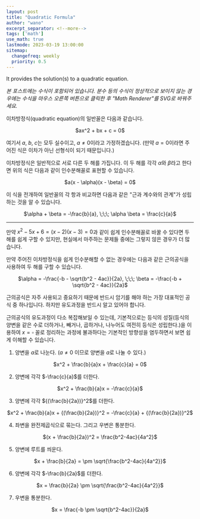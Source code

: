 ```yaml
---
layout: post
title: "Quadratic Formula"
author: "wano"
excerpt_separator: <!--more-->
tags: ['math']
use_math: true
lastmode: 2023-03-19 13:00:00
sitemap:
  changefreq: weekly
  priority: 0.5
---
```


It provides the solution(s) to a quadratic equation.<!--more-->

*본 포스트에는 수식이 포함되어 있습니다. 분수 등의 수식이 정상적으로 보이지 않는 경우에는 수식을 마우스 오른쪽 버튼으로 클릭한 후 "Math Renderer"를 SVG로 바꿔주세요.*

이차방정식(quadratic equation)의 일반꼴은 다음과 같습니다.

<p style="text-align: center;">$ax^2 + bx + c = 0$</p>

여기서 $a$, $b$, $c$는 모두 실수이고, $a \neq 0$이라고 가정하겠습니다. (만약 $a = 0$이라면 주어진 식은 이차가 아닌 선형식이 되기 때문입니다.)

이차방정식은 일반적으로 서로 다른 두 해를 가집니다. 이 두 해를 각각 $\alpha$와 $\beta$라고 한다면 위의 식은 다음과 같이 인수분해꼴로 표현할 수 있습니다.

<p style="text-align: center;">$a(x - \alpha)(x - \beta) = 0$</p>

이 식을 전개하여 일반꼴의 각 항과 비교하면 다음과 같은 "근과 계수와의 관계"가 성립하는 것을 알 수 있습니다.

<p style="text-align: center;">$\alpha + \beta = -\frac{b}{a}, \;\;\; \alpha \beta = \frac{c}{a}$</p>

---

만약 $x^2 - 5x + 6 = (x-2)(x-3) = 0$과 같이 쉽게 인수분해꼴로 바꿀 수 있다면 두 해를 쉽게 구할 수 있지만, 현실에서 마주하는 문제들 중에는 그렇지 않은 경우가 더 많습니다.

만약 주어진 이차방정식을 쉽게 인수분해할 수 없는 경우에는 다음과 같은 근의공식을 사용하여 두 해를 구할 수 있습니다.

<p style="text-align: center;">$\alpha = -\frac{-b - \sqrt{b^2 - 4ac}}{2a}, \;\;\; \beta = -\frac{-b + \sqrt{b^2 - 4ac}}{2a}$</p>

근의공식은 자주 사용되고 중요하기 때문에 반드시 암기를 해야 하는 가장 대표적인 공식 중 하나입니다. 하지만 유도과정을 반드시 알고 있어야 합니다.

근의공식의 유도과정이 다소 복잡해보일 수 있는데, 기본적으로는 등식의 성질(등식의 양변을 같은 수로 더하거나, 빼거나, 곱하거나, 나누어도 여전히 등식은 성립한다.)을 이용하여 $x = \square$ 꼴로 정리하는 과정에 불과하다는 기본적인 방향성을 염두하면서 보면 쉽게 이해할 수 있습니다.

1) 양변을 $a$로 나눈다. ($a \neq 0$ 이므로 양변을 $a$로 나눌 수 있다.)
<p style="text-align: center;">$x^2 + \frac{b}{a}x + \frac{c}{a} = 0$</p>

2) 양변에 각각 $-\frac{c}{a}$를 더한다.
<p style="text-align: center;">$x^2 + \frac{b}{a}x = -\frac{c}{a}$</p>

3) 양변에 각각 ${(\frac{b}{2a})}^2$를 더한다.
<p style="text-align: center;">$x^2 + \frac{b}{a}x + {(\frac{b}{2a})}^2 = -\frac{c}{a} + {(\frac{b}{2a})}^2$</p>

4) 좌변을 완전제곱식으로 묶는다. 그리고 우변은 통분한다.
<p style="text-align: center;">$(x + \frac{b}{2a})^2 = \frac{b^2-4ac}{4a^2}$</p>

5) 양변에 루트를 씌운다.
<p style="text-align: center;">$x + \frac{b}{2a} = \pm \sqrt{\frac{b^2-4ac}{4a^2}}$</p>

6) 양변에 각각 $-\frac{b}{2a}$를 더한다.
<p style="text-align: center;">$x = \frac{b}{2a} \pm \sqrt{\frac{b^2-4ac}{4a^2}}$</p>

7) 우변을 통분한다.
<p style="text-align: center;">$x = \frac{-b \pm \sqrt{b^2-4ac}}{2a}$</p>

